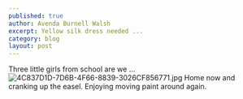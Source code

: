 ```yaml
---
published: true
author: Avenda Burnell Walsh
excerpt: Yellow silk dress needed ...
category: blog
layout: post
---
```

Three little girls from school are we ...
![4C837D1D-7D6B-4F66-8839-3026CF856771.jpg]({{site.baseurl}}/img/4C837D1D-7D6B-4F66-8839-3026CF856771.jpeg)
Home now and cranking up the easel. Enjoying moving paint around again.
